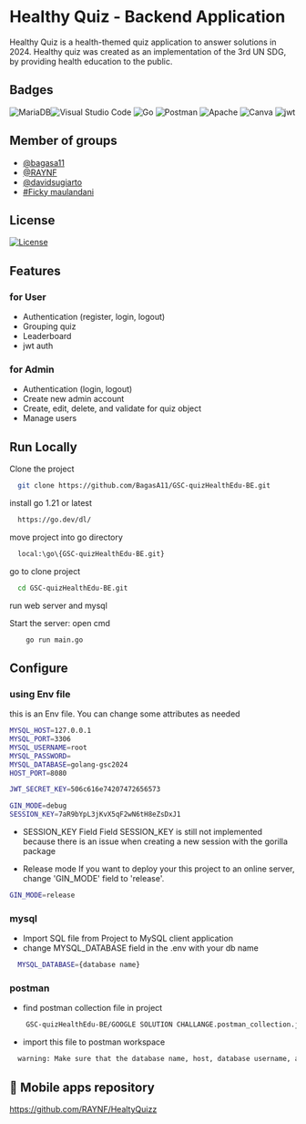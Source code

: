 
# Healthy Quiz - Backend Application

Healthy Quiz is a health-themed quiz application to answer solutions in 2024. Healthy quiz was created as an implementation of the 3rd UN SDG, by providing health education to the public.
 


## Badges



![MariaDB](https://img.shields.io/badge/MariaDB-003545?style=for-the-badge&logo=mariadb&logoColor=white)![Visual Studio Code](https://img.shields.io/badge/Visual%20Studio%20Code-0078d7.svg?style=for-the-badge&logo=visual-studio-code&logoColor=white)
![Go](https://img.shields.io/badge/go-%2300ADD8.svg?style=for-the-badge&logo=go&logoColor=white)
![Postman](https://img.shields.io/badge/Postman-FF6C37?style=for-the-badge&logo=postman&logoColor=white)
![Apache](https://img.shields.io/badge/apache-%23D42029.svg?style=for-the-badge&logo=apache&logoColor=white)
![Canva](https://img.shields.io/badge/Canva-%2300C4CC.svg?&style=for-the-badge&logo=Canva&logoColor=white)
![jwt](https://img.shields.io/badge/JWT-000000?style=for-the-badge&logo=JSON%20web%20tokens&logoColor=white)


## Member of groups

- [@bagasa11](https://www.github.com/bagasa11)
- [@RAYNF](https://github.com/RAYNF)
- [@davidsugiarto](daaddimaki04@gmail.com)
- [#Ficky maulandani](muhammadficki01@gmail.com)




## License
[![License](https://img.shields.io/badge/License-Apache_2.0-blue.svg)](https://opensource.org/licenses/Apache-2.0)




## Features

### for User
- Authentication (register, login, logout)
- Grouping quiz
- Leaderboard
- jwt auth
### for Admin
- Authentication (login, logout)
- Create new admin account
- Create, edit, delete, and validate for quiz object
- Manage users
## Run Locally

Clone the project

```bash
  git clone https://github.com/BagasA11/GSC-quizHealthEdu-BE.git
```

install go 1.21 or latest 
```bash
  https://go.dev/dl/
```
move project into go directory
```bash
  local:\go\{GSC-quizHealthEdu-BE.git}
```
go to clone project
```bash
  cd GSC-quizHealthEdu-BE.git
```
run web server and mysql 

Start the server: open cmd 
```bash
    go run main.go
```


## Configure

### using Env file
this is an Env file. You can change 
some attributes as needed
```bash
MYSQL_HOST=127.0.0.1
MYSQL_PORT=3306
MYSQL_USERNAME=root
MYSQL_PASSWORD=
MYSQL_DATABASE=golang-gsc2024
HOST_PORT=8080

JWT_SECRET_KEY=506c616e74207472656573

GIN_MODE=debug
SESSION_KEY=7aR9bYpL3jKvX5qF2wN6tH8eZsDxJ1

```

- SESSION_KEY Field
Field SESSION_KEY is still not implemented because there is an issue when creating a new session with the gorilla package

- Release mode
If you want to deploy your this project to an online server, change 'GIN_MODE' field to 'release'.

```bash
GIN_MODE=release
```

### mysql
- Import SQL file from Project to MySQL client application
- change MYSQL_DATABASE field in the .env with  your db name
```bash
  MYSQL_DATABASE={database name}
```

### postman
- find postman collection file in project
```bash
    GSC-quizHealthEdu-BE/GOOGLE SOLUTION CHALLANGE.postman_collection.json
```
- import this file to postman workspace
```bash
  warning: Make sure that the database name, host, database username, and port match in the env file !!!
```
## 🔗 Mobile apps repository
https://github.com/RAYNF/HealtyQuizz

